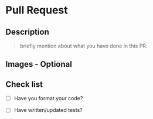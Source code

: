 # Pull Request

## Description
> briefly mention about what you have done in this PR.

## Images - Optional


## Check list
 - [ ] Have you format your code?
 - [ ] Have written/updated tests?
 